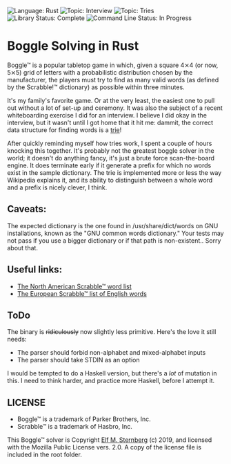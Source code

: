 ![Language: Rust](https://img.shields.io/badge/language-Rust-green.svg)
![Topic: Interview](https://img.shields.io/badge/topic-Interview_Question-red.svg)
![Topic: Tries](https://img.shields.io/badge/topic-Tries-red.svg)
![Library Status: Complete](https://img.shields.io/badge/status-Library_Complete-green.svg)
![Command Line Status: In Progress](https://img.shields.io/badge/status-CLI_In_Progress-yellow.svg)

# Boggle Solving in Rust

Boggle™ is a popular tabletop game in which, given a square 4⨯4 (or now,
5⨯5) grid of letters with a probabilistic distribution chosen by the
manufacturer, the players must try to find as many valid words (as
defined by the Scrabble!™ dictionary) as possible within three minutes.

It's my family's favorite game.  Or at the very least, the easiest one
to pull out without a lot of set-up and ceremony.  It was also the
subject of a recent whiteboarding exercise I did for an interview.  I
believe I did okay in the interview, but it wasn't until I got home that
it hit me: dammit, the correct data structure for finding words is a
[trie](https://en.wikipedia.org/wiki/Trie)!

After quickly reminding myself how tries work, I spent a couple of hours
knocking this together.  It's probably not the greatest boggle solver in
the world; it doesn't do anything fancy, it's just a brute force
scan-the-board engine. It does terminate early if it generate a prefix
for which no words exist in the sample dictionary.  The trie is
implemented more or less the way Wikipedia explains it, and its ability
to distinguish between a whole word and a prefix is nicely clever, I
think.

## Caveats:

The expected dictionary is the one found in /usr/share/dict/words on GNU
installations, known as the "GNU common words dictionary."  Your tests
may not pass if you use a bigger dictionary or if that path is
non-existent..  Sorry about that.

## Useful links:

- [The North American Scrabble™ word list](https://www.wordgamedictionary.com/twl06/download/twl06.txt)
- [The European Scrabble™ list of English words](https://www.wordgamedictionary.com/sowpods/download/sowpods.txt)

## ToDo

The binary is <s>ridiculously</s> now slightly less primitive.  Here's
the love it still needs:

- The parser should forbid non-alphabet and mixed-alphabet inputs
- The parser should take STDIN as an option

I would be tempted to do a Haskell version, but there's a *lot* of
mutation in this.  I need to think harder, and practice more Haskell,
before I attempt it.

## LICENSE 

- Boggle™ is a trademark of Parker Brothers, Inc.
- Scrabble™ is a trademark of Hasbro, Inc.

This Boggle™ solver is Copyright [Elf
M. Sternberg](https://elfsternberg.com) (c) 2019, and licensed with the
Mozilla Public License vers. 2.0.  A copy of the license file is
included in the root folder.

